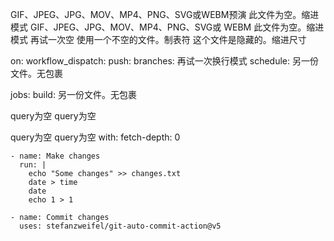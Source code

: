 GIF、JPEG、JPG、MOV、MP4、PNG、SVG或WEBM预演
此文件为空。缩进模式
GIF、JPEG、JPG、MOV、MP4、PNG、SVG或 WEBM
此文件为空。缩进模式
再试一次空
使用一个不空的文件。制表符
这个文件是隐藏的。缩进尺寸

on:
  workflow_dispatch:
  push:
    branches:
再试一次换行模式
  schedule:
另一份文件。无包裹

jobs:
  build:
另一份文件。无包裹
    
query为空
query为空
 
query为空
query为空
      with:
        fetch-depth: 0
 
    - name: Make changes
      run: |
        echo "Some changes" >> changes.txt
        date > time
        date
        echo 1 > 1
 
    - name: Commit changes
      uses: stefanzweifel/git-auto-commit-action@v5
